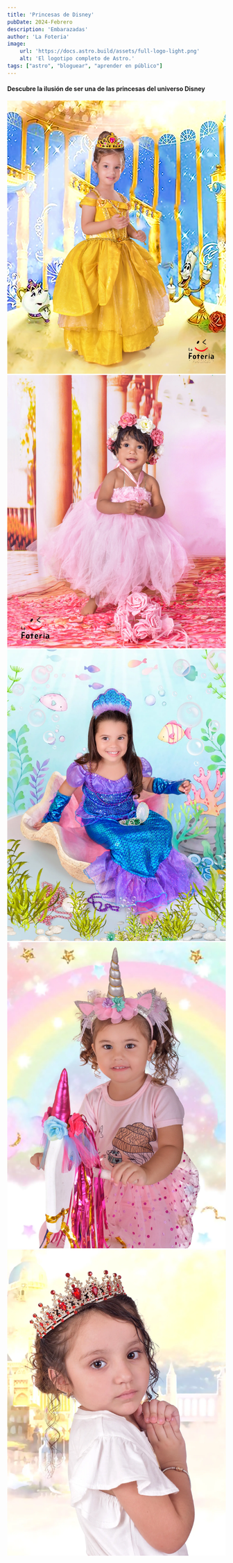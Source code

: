 ```yaml
---
title: 'Princesas de Disney'
pubDate: 2024-Febrero
description: 'Embarazadas'
author: 'La Foteria'
image:
    url: 'https://docs.astro.build/assets/full-logo-light.png'
    alt: 'El logotipo completo de Astro.'
tags: ["astro", "bloguear", "aprender en público"]
---
```




#### Descubre la ilusión de ser una de las princesas del universo Disney

![disney][path]
![disney][path2]
![disney][path3]
![disney][path4]
![disney][path5]

[path]: ../../../assets/princesas/01.webp
[path2]: ../../../assets/princesas/02.webp
[path3]: ../../../assets/princesas/03.webp
[path4]: ../../../assets/princesas/04.webp
[path5]: ../../../assets/princesas/05.webp
